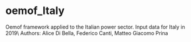 # oemof_Italy
Oemof framework applied to the Italian power sector. Input data for Italy in 2019\\
Authors: Alice Di Bella, Federico Canti, Matteo Giacomo Prina
